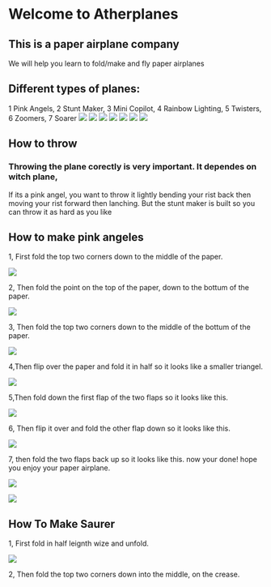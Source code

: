 # Welcome to Atherplanes
## This is a paper airplane company
We will help you learn to fold/make and fly paper airplanes
## Different types of planes:
1 Pink Angels, 2 Stunt Maker, 3 Mini Copilot, 4 Rainbow Lighting, 5 Twisters, 6 Zoomers, 7 Soarer
![](./IMG_2440.JPG) ![](./IMG_2454.JPG) ![](./IMG_2451.JPG) ![](./IMG_2447.JPG) ![](./image0.jpeg) ![](./image1.jpeg) 
![](./IMG_2522) 
## How to throw
### Throwing the plane corectly is very important. It dependes on witch plane, 
If its a pink angel, you want to throw it lightly bending your rist back then moving your rist forward then lanching.
But the stunt maker is built so you can throw it as hard as you like

## How to make pink angeles

1, First fold the top two corners down to the middle of the paper.

![](./IMG_2503.JPG)

2, Then fold the point on the top of the paper, down to the bottum of the paper.

![](./IMG_2504.JPG)

3, Then fold the top two corners down to the middle of the bottum of the paper.

![](./IMG_2506.JPG)

4,Then flip over the paper and fold it in half so it looks like a smaller triangel.

![](./IMG_2517.JPG)

5,Then fold down the first flap of the two flaps so it looks like this.

![](./IMG_2519.JPG)

6, Then flip it over and fold the other flap down so it looks like this.

![](./IMG_2526.JPG)

7, then fold the two flaps back up so it looks like this.  now your done! hope you enjoy your paper airplane.

![](./IMG_2529.JPG)

![](./IMG_2530.JPG)


## How To Make Saurer

1, First fold in half leignth wize and unfold.

![](./IMG_2533.JPG)

2, Then fold the top two corners down into the middle, on the crease.



































